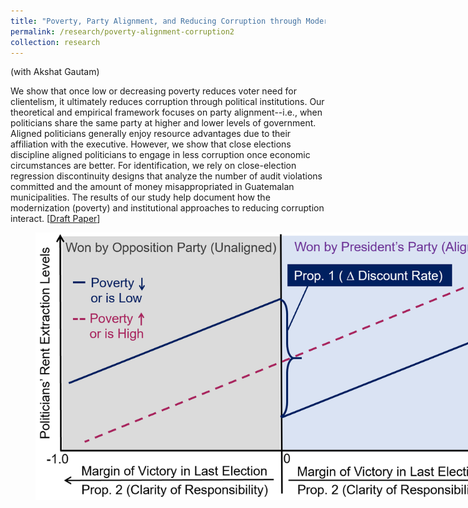 ```yaml
---
title: "Poverty, Party Alignment, and Reducing Corruption through Modernization: Evidence from Guatemala"
permalink: /research/poverty-alignment-corruption2
collection: research
---
```


(with Akshat Gautam)

We show that once low or decreasing poverty reduces voter need for clientelism, it ultimately reduces corruption through political institutions. Our theoretical and empirical framework focuses on party alignment--i.e., when politicians share the same party at higher and lower levels of government. Aligned politicians generally enjoy resource advantages due to their affiliation with the executive. However, we show that close elections discipline aligned politicians to engage in less corruption once economic circumstances are better. For identification, we rely on close-election regression discontinuity designs that analyze the number of audit violations committed and the amount of money misappropriated in Guatemalan municipalities. The results of our study help document how the modernization (poverty) and institutional approaches to reducing corruption interact. [[Draft Paper](https://mikedenly.com/files/dg-corruption.pdf)]  

<figure style="width: 769px; height: 360px"  class="align-center">
  <img src="/images/prop1and2.png" alt="" />
</figure>
